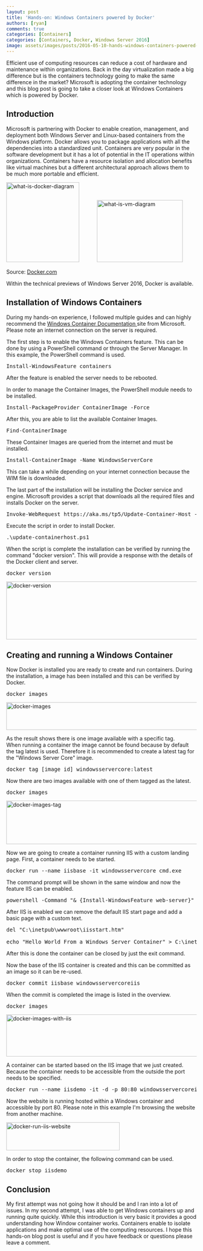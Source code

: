 ```yaml
---
layout: post
title: 'Hands-on: Windows Containers powered by Docker'
authors: [ryan]
comments: true
categories: [Containers]
categories: [Containers, Docker, Windows Server 2016]
image: assets/images/posts/2016-05-10-hands-windows-containers-powered-docker/hands-on-windows-containers-powered-by-docker-feature-image.png
---
```

Efficient use of computing resources can reduce a cost of hardware and maintenance within organizations. Back in the day virtualization made a big difference but is the containers technology going to make the same difference in the market? Microsoft is adopting the container technology and this blog post is going to take a closer look at Windows Containers which is powered by Docker.
<h2>Introduction</h2>
Microsoft is partnering with Docker to enable creation, management, and deployment both Windows Server and Linux-based containers from the Windows platform. Docker allows you to package applications with all the dependencies into a standardized unit. Containers are very popular in the software development but it has a lot of potential in the IT operations within organizations. Containers have a resource isolation and allocation benefits like virtual machines but a different architectural approach allows them to be much more portable and efficient.

<a href="{{site.baseurl}}/assets/images/posts/2016-05-10-hands-windows-containers-powered-docker/what-is-docker-diagram.png"><img class=" wp-image-3653 alignnone" src="{{site.baseurl}}/assets/images/posts/2016-05-10-hands-windows-containers-powered-docker/what-is-docker-diagram.png" alt="what-is-docker-diagram" width="193" height="211" /></a>            <a href="{{site.baseurl}}/assets/images/posts/2016-05-10-hands-windows-containers-powered-docker/what-is-vm-diagram.png"><img class="wp-image-3654 alignnone" src="{{site.baseurl}}/assets/images/posts/2016-05-10-hands-windows-containers-powered-docker/what-is-vm-diagram.png" alt="what-is-vm-diagram" width="227" height="164" /></a>

Source: <a href="https://www.docker.com/what-docker">Docker.com</a>

Within the technical previews of Windows Server 2016, Docker is available.
<h2>Installation of Windows Containers</h2>
During my hands-on experience, I followed multiple guides and can highly recommend the <a href="https://msdn.microsoft.com/en-us/virtualization/windowscontainers">Windows Container Documentation </a>site from Microsoft. Please note an internet connection on the server is required.

The first step is to enable the Windows Containers feature. This can be done by using a PowerShell command or through the Server Manager. In this example, the PowerShell command is used.
<pre class="lang:ps decode:true">Install-WindowsFeature containers</pre>
After the feature is enabled the server needs to be rebooted.

In order to manage the Container Images, the PowerShell module needs to be installed.
<pre class="lang:ps decode:true ">Install-PackageProvider ContainerImage -Force</pre>
After this, you are able to list the available Container Images.
<pre class="lang:ps decode:true ">Find-ContainerImage</pre>
These Container Images are queried from the internet and must be installed.
<pre class="lang:ps decode:true ">Install-ContainerImage -Name WindowsServerCore</pre>
This can take a while depending on your internet connection because the WIM file is downloaded.

The last part of the installation will be installing the Docker service and engine. Microsoft provides a script that downloads all the required files and installs Docker on the server.
<pre class="lang:ps decode:true ">Invoke-WebRequest https://aka.ms/tp5/Update-Container-Host -OutFile update-containerhost.ps1</pre>
Execute the script in order to install Docker.
<pre class="lang:ps decode:true">.\update-containerhost.ps1</pre>
When the script is complete the installation can be verified by running the command "docker version". This will provide a response with the details of the Docker client and server.
<pre class="lang:ps decode:true ">docker version</pre>
<a href="{{site.baseurl}}/assets/images/posts/2016-05-10-hands-windows-containers-powered-docker/docker-version.png"><img class="alignnone size-large wp-image-3660" src="{{site.baseurl}}/assets/images/posts/2016-05-10-hands-windows-containers-powered-docker/docker-version.png" alt="docker-version" width="584" height="153" /></a>
<h2>Creating and running a Windows Container</h2>
Now Docker is installed you are ready to create and run containers. During the installation, a image has been installed and this can be verified by Docker.
<pre class="lang:ps decode:true">docker images</pre>
<a href="{{site.baseurl}}/assets/images/posts/2016-05-10-hands-windows-containers-powered-docker/docker-images.png"><img class="alignnone size-large wp-image-3661" src="{{site.baseurl}}/assets/images/posts/2016-05-10-hands-windows-containers-powered-docker/docker-images.png" alt="docker-images" width="584" height="73" /></a>

As the result shows there is one image available with a specific tag. When running a container the image cannot be found because by default the tag latest is used. Therefore it is recommended to create a latest tag for the "Windows Server Core" image.
<pre class="lang:ps decode:true">docker tag [image id] windowsservercore:latest</pre>
Now there are two images available with one of them tagged as the latest.
<pre class="lang:ps decode:true">docker images</pre>
<a href="{{site.baseurl}}/assets/images/posts/2016-05-10-hands-windows-containers-powered-docker/docker-images-tag.png"><img class="alignnone size-large wp-image-3662" src="{{site.baseurl}}/assets/images/posts/2016-05-10-hands-windows-containers-powered-docker/docker-images-tag.png" alt="docker-images-tag" width="584" height="115" /></a>

Now we are going to create a container running IIS with a custom landing page. First, a container needs to be started.
<pre class="lang:ps decode:true">docker run --name iisbase -it windowsservercore cmd.exe</pre>
The command prompt will be shown in the same window and now the feature IIS can be enabled.
<pre class="lang:ps decode:true">powershell -Command "&amp; {Install-WindowsFeature web-server}"</pre>
After IIS is enabled we can remove the default IIS start page and add a basic page with a custom text.
<pre class="lang:ps decode:true">del "C:\inetpub\wwwroot\iisstart.htm"

echo "Hello World From a Windows Server Container" &gt; C:\inetpub\wwwroot\index.html</pre>
After this is done the container can be closed by just the exit command.

Now the base of the IIS container is created and this can be committed as an image so it can be re-used.
<pre class="lang:ps decode:true">docker commit iisbase windowsservercoreiis</pre>
When the commit is completed the image is listed in the overview.
<pre class="lang:ps decode:true">docker images</pre>
<a href="{{site.baseurl}}/assets/images/posts/2016-05-10-hands-windows-containers-powered-docker/docker-images-with-iis.png"><img class="alignnone wp-image-3659 size-large" src="{{site.baseurl}}/assets/images/posts/2016-05-10-hands-windows-containers-powered-docker/docker-images-with-iis.png" alt="docker-images-with-iis" width="584" height="111" /></a>

A container can be started based on the IIS image that we just created. Because the container needs to be accessible from the outside the port needs to be specified.
<pre class="lang:ps decode:true ">docker run --name iisdemo -it -d -p 80:80 windowsservercoreiis</pre>
Now the website is running hosted within a Windows container and accessible by port 80. Please note in this example I'm browsing the website from another machine.

<a href="{{site.baseurl}}/assets/images/posts/2016-05-10-hands-windows-containers-powered-docker/docker-run-iis-website.png"><img class="alignnone size-medium wp-image-3658" src="{{site.baseurl}}/assets/images/posts/2016-05-10-hands-windows-containers-powered-docker/docker-run-iis-website.png" alt="docker-run-iis-website" width="300" height="74" /></a>

In order to stop the container, the following command can be used.
<pre class="lang:ps decode:true ">docker stop iisdemo</pre>
<h2>Conclusion</h2>
My first attempt was not going how it should be and I ran into a lot of issues. In my second attempt, I was able to get Windows containers up and running quite quickly. While this introduction is very basic it provides a good understanding how Window container works. Containers enable to isolate applications and make optimal use of the computing resources. I hope this hands-on blog post is useful and if you have feedback or questions please leave a comment.

